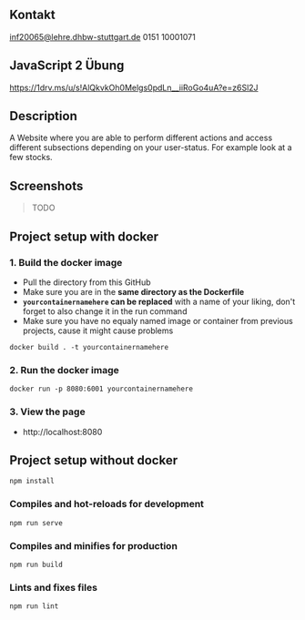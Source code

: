 ## Kontakt
inf20065@lehre.dhbw-stuttgart.de
0151 10001071
## JavaScript 2 Übung
https://1drv.ms/u/s!AlQkvkOh0Melgs0pdLn__iiRoGo4uA?e=z6Sl2J
## Description
A Website where you are able to perform different actions and access different subsections depending on your user-status. For example look at a few stocks.
## Screenshots
> TODO
## Project setup with docker
### 1. Build the docker image
- Pull the directory from this GitHub
- Make sure you are in the **same directory as the Dockerfile**
- **`yourcontainernamehere` can be replaced** with a name of your liking, don't forget to also change it in the run command
- Make sure you have no equaly named image or container from previous projects, cause it might cause problems

```docker
docker build . -t yourcontainernamehere
```
### 2. Run the docker image

```docker
docker run -p 8080:6001 yourcontainernamehere
```
### 3. View the page
- http://localhost:8080

## Project setup without docker
```
npm install
```

### Compiles and hot-reloads for development
```
npm run serve
```

### Compiles and minifies for production
```
npm run build
```

### Lints and fixes files
```
npm run lint
```
